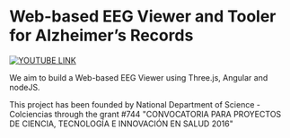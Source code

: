 # Web-based EEG Viewer and Tooler for Alzheimer’s Records

[![YOUTUBE LINK](http://img.youtube.com/vi/l_Jp4X6GhOc/0.jpg)](http://www.youtube.com/watch?v=l_Jp4X6GhOc "Video Demo")

We aim to build a Web-based EEG Viewer using Three.js, Angular and nodeJS.

This project has been founded by National Department of Science - Colciencias through the grant #744  "CONVOCATORIA PARA PROYECTOS DE CIENCIA, TECNOLOGÍA E INNOVACIÓN EN SALUD 2016"
